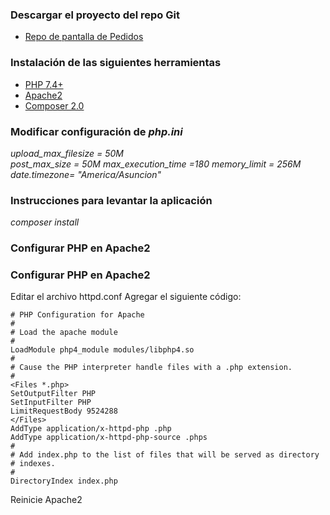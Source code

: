 ### Descargar el proyecto del repo Git  
* [Repo de pantalla de Pedidos](https://github.com/elvius88/pedidos)

### Instalación de las siguientes herramientas  
* [PHP 7.4+](https://www.php.net/downloads.php)
* [Apache2](https://httpd.apache.org/download.cgi)
* [Composer 2.0](https://getcomposer.org/download/)

### Modificar configuración de _php.ini_ 
_upload_max_filesize = 50M_  
_post_max_size = 50M_
_max_execution_time =180_
_memory_limit = 256M_
_date.timezone= "America/Asuncion"_


### Instrucciones para levantar la aplicación  
_composer install_

### Configurar PHP en Apache2

### Configurar PHP en Apache2
 Editar el archivo httpd.conf
 Agregar el siguiente código:

    # PHP Configuration for Apache
    #
    # Load the apache module
    #
    LoadModule php4_module modules/libphp4.so
    #
    # Cause the PHP interpreter handle files with a .php extension.
    #
    <Files *.php>
    SetOutputFilter PHP
    SetInputFilter PHP
    LimitRequestBody 9524288
    </Files>
    AddType application/x-httpd-php .php
    AddType application/x-httpd-php-source .phps
    #
    # Add index.php to the list of files that will be served as directory
    # indexes.
    #
    DirectoryIndex index.php  

Reinicie Apache2
